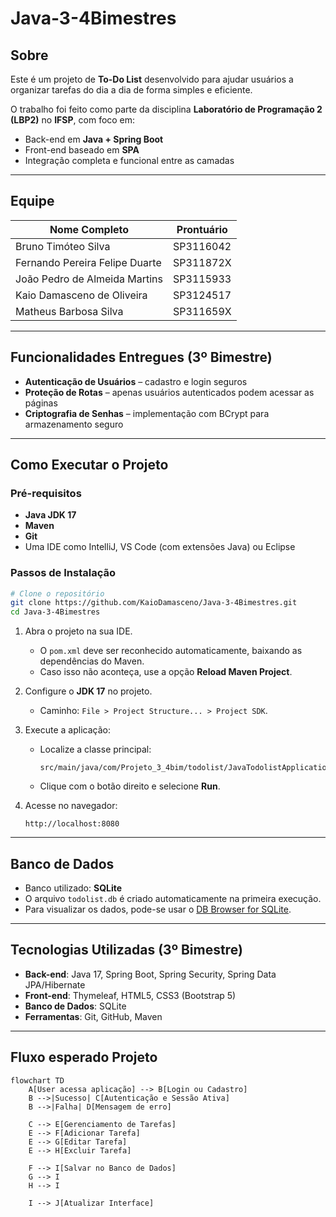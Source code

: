 # Java-3-4Bimestres

## Sobre

Este é um projeto de **To-Do List** desenvolvido para ajudar usuários a organizar tarefas do dia a dia de forma simples e eficiente.

O trabalho foi feito como parte da disciplina **Laboratório de Programação 2 (LBP2)** no **IFSP**, com foco em:

* Back-end em **Java + Spring Boot**
* Front-end baseado em **SPA**
* Integração completa e funcional entre as camadas

---

## Equipe

| Nome Completo                  | Prontuário |
| ------------------------------ | ---------- |
| Bruno Timóteo Silva            | SP3116042  |
| Fernando Pereira Felipe Duarte | SP311872X  |
| João Pedro de Almeida Martins  | SP3115933  |
| Kaio Damasceno de Oliveira     | SP3124517  |
| Matheus Barbosa Silva          | SP311659X  |

---

## Funcionalidades Entregues (3º Bimestre)

* **Autenticação de Usuários** – cadastro e login seguros
* **Proteção de Rotas** – apenas usuários autenticados podem acessar as páginas
* **Criptografia de Senhas** – implementação com BCrypt para armazenamento seguro

---

## Como Executar o Projeto

### Pré-requisitos

* **Java JDK 17**
* **Maven**
* **Git**
* Uma IDE como IntelliJ, VS Code (com extensões Java) ou Eclipse

### Passos de Instalação

```bash
# Clone o repositório
git clone https://github.com/KaioDamasceno/Java-3-4Bimestres.git
cd Java-3-4Bimestres
```

1. Abra o projeto na sua IDE.

   * O `pom.xml` deve ser reconhecido automaticamente, baixando as dependências do Maven.
   * Caso isso não aconteça, use a opção **Reload Maven Project**.

2. Configure o **JDK 17** no projeto.

   * Caminho: `File > Project Structure... > Project SDK`.

3. Execute a aplicação:

   * Localize a classe principal:

     ```
     src/main/java/com/Projeto_3_4bim/todolist/JavaTodolistApplication.java
     ```
   * Clique com o botão direito e selecione **Run**.

4. Acesse no navegador:

   ```
   http://localhost:8080
   ```

---

## Banco de Dados

* Banco utilizado: **SQLite**
* O arquivo `todolist.db` é criado automaticamente na primeira execução.
* Para visualizar os dados, pode-se usar o [DB Browser for SQLite](https://sqlitebrowser.org/).

---

## Tecnologias Utilizadas (3º Bimestre)

* **Back-end**: Java 17, Spring Boot, Spring Security, Spring Data JPA/Hibernate
* **Front-end**: Thymeleaf, HTML5, CSS3 (Bootstrap 5)
* **Banco de Dados**: SQLite
* **Ferramentas**: Git, GitHub, Maven

---

## Fluxo esperado Projeto

```mermaid
flowchart TD
    A[User acessa aplicação] --> B[Login ou Cadastro]
    B -->|Sucesso| C[Autenticação e Sessão Ativa]
    B -->|Falha| D[Mensagem de erro]

    C --> E[Gerenciamento de Tarefas]
    E --> F[Adicionar Tarefa]
    E --> G[Editar Tarefa]
    E --> H[Excluir Tarefa]

    F --> I[Salvar no Banco de Dados]
    G --> I
    H --> I

    I --> J[Atualizar Interface]
```
